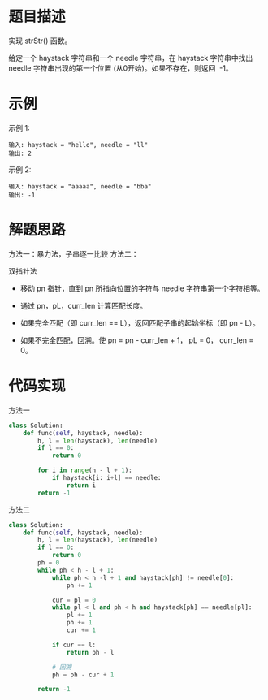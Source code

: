 <!--
 * @LastEditors: jiang yixin
 * @Author: jiang yixin
 -->
# 题目描述

实现 strStr() 函数。

给定一个 haystack 字符串和一个 needle 字符串，在 haystack 字符串中找出 needle 字符串出现的第一个位置 (从0开始)。如果不存在，则返回  -1。

# 示例

示例 1:

```text
输入: haystack = "hello", needle = "ll"
输出: 2
```

示例 2:

```text
输入: haystack = "aaaaa", needle = "bba"
输出: -1
```

# 解题思路

方法一：暴力法，子串逐一比较
方法二：

双指针法

* 移动 pn 指针，直到 pn 所指向位置的字符与 needle 字符串第一个字符相等。

* 通过 pn，pL，curr_len 计算匹配长度。

* 如果完全匹配（即 curr_len == L），返回匹配子串的起始坐标（即 pn - L）。

* 如果不完全匹配，回溯。使 pn = pn - curr_len + 1， pL = 0， curr_len = 0。

# 代码实现

方法一

```python
class Solution:
    def func(self, haystack, needle):
        h, l = len(haystack), len(needle)
        if l == 0:
            return 0

        for i in range(h - l + 1):
            if haystack[i: i+l] == needle:
                return i
        return -1
```

方法二
```python
class Solution:
    def func(self, haystack, needle):
        h, l = len(haystack), len(needle)
        if l == 0:
            return 0
        ph = 0
        while ph < h - l + 1:
            while ph < h -l + 1 and haystack[ph] != needle[0]:
                ph += 1

            cur = pl = 0
            while pl < l and ph < h and haystack[ph] == needle[pl]:
                pl += 1
                ph += 1
                cur += 1

            if cur == l:
                return ph - l

            # 回溯
            ph = ph - cur + 1

        return -1
```